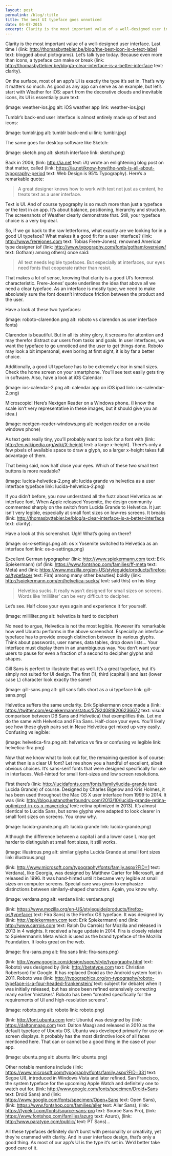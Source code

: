 ```yaml
---
layout: post
permalink: /blog/:title
title: The best UI typeface goes unnoticed
date: 04-07-2015
excerpt: Clarity is the most important value of a well-designed user interface. Last time I blogged about pictograms. Let’s talk type today. Because even more than icons, a typeface can make or break clarity.
---
```

Clarity is the most important value of a well-designed user interface. Last time I (link: http://thomasbyttebier.be/blog/the-best-icon-is-a-text-label text: blogged about pictograms). Let’s talk type today. Because even more than icons, a typeface can make or break (link: http://thomasbyttebier.be/blog/a-clear-interface-is-a-better-interface text: clarity).

On the surface, most of an app’s UI is exactly the type it’s set in. That’s why it matters so much. As good as any app can serve as an example, but let’s start with Weather for iOS: apart from the decorative clouds and inevitable icons, its UI is essentially pure text:

(image: weather-ios.jpg alt: iOS weather app link: weather-ios.jpg)

Tumblr’s back-end user interface is almost entirely made up of text and icons:

(image: tumblr.jpg alt: tumblr back-end ui link: tumblr.jpg)

The same goes for desktop software like Sketch:

(image: sketch.png alt: sketch interface link: sketch.png)

Back in 2006, (link: http://ia.net text: iA) wrote an enlightening blog post on that matter, called (link: https://ia.net/know-how/the-web-is-all-about-typography-period text: Web Design is 95% Typography). Here’s a remarkable quote:

> A great designer knows how to work with text not just as content, he treats text as a user interface.

Text is UI. And of course typography is so much more than just a typeface or the text in an app. It’s about balance, positioning, hierarchy and structure. The screenshots of Weather clearly demonstrate that. Still, your typeface choice is a very big deal. 

So, if we go back to the raw letterforms, what exactly are we looking for in a good UI typeface? What makes it a good fit for a user interface? (link: http://www.frerejones.com text: Tobias Frere-Jones), renowned American type designer (of (link: http://www.typography.com/fonts/gotham/overview/ text: Gotham) among others) once said:

> All text needs legible typefaces. But especially at interfaces, our eyes need fonts that cooperate rather than resist.

That makes a lot of sense, knowing that clarity is a good UI’s foremost characteristic. Frere-Jones’ quote underlines the idea that above all we need a clear typeface. As an interface is mostly type, we need to make absolutely sure the font doesn’t introduce friction between the product and the user. 

Have a look at these two typefaces:

(image: roboto-clarendon.png alt: roboto vs clarendon as user interface fonts)

Clarendon is beautiful. But in all its shiny glory, it screams for attention and may therefor distract our users from tasks and goals. In user interfaces, we want the typeface to go unnoticed and the user to get things done.  Roboto may look a bit impersonal, even boring at first sight, it is by far a better choice.

Additionally, a good UI typeface has to be extremely clear in small sizes. Check the home screen on your smartphone. You’ll see text easily gets tiny in software. Also, have a look at iOS Calendar:

(image: ios-calendar-2.png alt: calendar app on iOS ipad link: ios-calendar-2.png)

Microscopic! Here’s Nextgen Reader on a Windows phone. (I know the scale isn’t very representative in these images, but it should give you an idea.)

(image: nextgen-reader-windows.png alt: nextgen reader on a nokia windows phone)

As text gets really tiny, you’ll probably want to look for a font with (link: http://en.wikipedia.org/wiki/X-height text: a large x-height). There’s only a few pixels of available space to draw a glyph, so a larger x-height takes full advantage of them. 

That being said, now half close your eyes. Which of these two small text buttons is more readable?

(image: lucida-helvetica-2.png alt: lucida grande vs helvetica as a user interface typeface link: lucida-helvetica-2.png)

If you didn’t before, you now understand all the fuzz about Helvetica as an interface font. When Apple released Yosemite, the design community commented sharply on the switch from Lucida Grande to Helvetica. It just isn’t very legible, especially at small font sizes on low-res screens. It breaks (link: http://thomasbyttebier.be/blog/a-clear-interface-is-a-better-interface text: clarity).

Have a look at this screenshot. Ugh! What’s going on there?

(image: os-x-settings.png alt: os x Yosemite switched to Helvetica as an interface font link: os-x-settings.png)

Excellent German typographer (link: http://www.spiekermann.com text: Erik Spiekermann) (of (link: https://www.fontshop.com/families/ff-meta text: Meta) and (link: https://www.mozilla.org/en-US/styleguide/products/firefox-os/typeface/ text: Fira) among many other beauties) boldly (link: http://spiekermann.com/en/helvetica-sucks/ text: said this) on his blog:

> Helvetica sucks. It really wasn’t designed for small sizes on screens. Words like ‘milliliter’ can be very difficult to decipher.

Let’s see. Half close your eyes again and experience it for yourself.

(image: milliliter.png alt: helvetica is hard to decipher)

No need to argue, Helvetica is not the most legible. However it’s remarkable how well Ubuntu performs in the above screenshot. Especially an interface typeface has to provide enough distinction between its various glyphs. Think about passwords, user names, data tables, drop down lists… Your interface must display them in an unambiguous way. You don’t want your users to pause for even a fraction of a second to decipher glyphs and shapes. 

Gill Sans is perfect to illustrate that as well. It’s a great typeface, but it’s simply not suited for UI design. The first (1), third (capital i) and last (lower case L) character look exactly the same!

(image: gill-sans.png alt: gill sans falls short as a ui typeface link: gill-sans.png)

Helvetica suffers the same unclarity. Erik Spiekermann once made  a (link: https://twitter.com/espiekermann/status/579240818206236672 text: visual comparison between DB Sans and Helvetica) that exemplifies this. Let me do the same with Helvetica and Fira Sans. Half-close your eyes. You’ll likely see how these glyph pairs set in Neue Helvetica get mixed up very easily. Confusing vs legible:

(image: helvetica-fira.png alt: helvetica vs fira or confusing vs legible link: helvetica-fira.png)

Now that we know what to look out for, the remaining question is of course: what then is a clear UI font? Let me show you a handful of excellent, albeit obvious choices. It’s sans-serif fonts that were designed specifically for use in interfaces. Well-hinted for small font-sizes and low screen resolutions.

First there’s (link: http://lucidafonts.com/fonts/family/lucida-grande text: Lucida Grande) of course. Designed by Charles Bigelow and Kris Holmes, it has been used throughout the Mac OS X user interface from 1999 to 2014. It was (link: http://blog.justanotherfoundry.com/2013/10/lucida-grande-retina-optimized-in-os-x-mavericks/ text: retina optimized in 2013). It’s almost identical to Lucida Sans, but some glyphs were adapted to look clearer in small font sizes on screens. You know why. 

(image: lucida-grande.png alt: lucida grande link: lucida-grande.png)

Although the difference between a capital i and a lower case L may get harder to distinguish at small font sizes, it still works.

(image: illustrous.png alt: similar glyphs Lucida Grande at small font sizes link: illustrous.png)

(link: http://www.microsoft.com/typography/fonts/family.aspx?FID=1 text: Verdana), like Georgia, was designed by Matthew Carter for Microsoft, and released in 1996. It was hand-hinted until it became very legible at small sizes on computer screens. Special care was given to emphasize distinctions between similarly-shaped characters. Again, you know why.

(image: verdana.png alt: verdana link: verdana.png)

(link: https://www.mozilla.org/en-US/styleguide/products/firefox-os/typeface/ text: Fira Sans) is the Firefox OS typeface. It was designed by (link: http://spiekermann.com text: Erik Spiekermann) and (link: http://www.carrois.com text: Ralph Du Carrois) for Mozilla and released in 2013 in 4 weights. It received a huge update in 2014. Fira is closely related to Spiekermann’s Meta which is used as the brand typeface of the Mozilla Foundation. It looks great on the web.

(image: fira-sans.png alt: fira sans link: fira-sans.png)

(link: http://www.google.com/design/spec/style/typography.html text: Roboto) was designed by (link: http://betatype.com text: Christian Robertson) for Google. It has replaced Droid as the Android system font in 2011. Roboto was (link: http://typographica.org/on-typography/roboto-typeface-is-a-four-headed-frankenstein/ text: subject for debate) when it was initially released, but has since been refined extensively correcting many earlier ‘mistakes’. Roboto has been “created specifically for the requirements of UI and high-resolution screens”.

(image: roboto.png alt: roboto link: roboto.png)

(link: http://font.ubuntu.com text: Ubuntu) was designed by (link: https://daltonmaag.com text: Dalton Maag) and released in 2010 as the default typeface of Ubuntu OS. Ubuntu was developed primarily for use on screen displays. It probably has the most distinctive look of all faces mentioned here. That can or cannot be a good thing in the case of your app.

(image: ubuntu.png alt: ubuntu link: ubuntu.png)

Other notable mentions include (link: https://www.microsoft.com/typography/fonts/family.aspx?FID=331 text: Segoe UI), introduced in Windows Vista and later refined. San Francisco, the system typeface for the upcoming Apple Watch and definitely one to watch out for. (link: http://www.google.com/fonts/specimen/Droid+Sans text: Droid Sans) and (link: https://www.google.com/fonts/specimen/Open+Sans text: Open Sans), (link: https://www.fontshop.com/families/aller text: Aller Sans), (link: https://typekit.com/fonts/source-sans-pro text: Source Sans Pro), (link: https://www.fontshop.com/families/azuro text: Azuro), (link: http://www.paratype.com/public/ text: PT Sans)… 

All these typefaces definitely don’t burst with personality or creativity, yet they’re crammed with clarity. And in user interface design, that’s only a good thing. As most of our app’s UI is the type it’s set in. We’d better take good care of it.